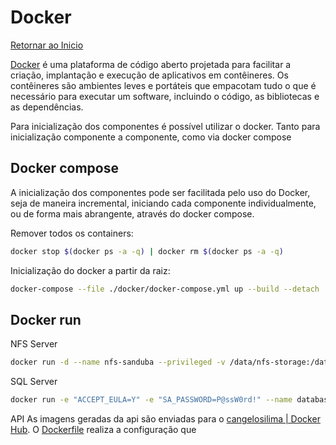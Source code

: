 # Docker
[Retornar ao Inicio](../../README.md)

[Docker](https://www.docker.com/) é uma plataforma de código aberto projetada para facilitar a criação, implantação e execução de aplicativos em contêineres. Os contêineres são ambientes leves e portáteis que empacotam tudo o que é necessário para executar um software, incluindo o código, as bibliotecas e as dependências.

Para inicialização dos componentes é possível utilizar o docker. Tanto para inicialização componente a componente, como via docker compose

## Docker compose
A inicialização dos componentes pode ser facilitada pelo uso do Docker, seja de maneira incremental, iniciando cada componente individualmente, ou de forma mais abrangente, através do docker compose.

Remover todos os containers:
```zsh
docker stop $(docker ps -a -q) | docker rm $(docker ps -a -q)
```

Inicialização do docker a partir da raiz:
```zsh
docker-compose --file ./docker/docker-compose.yml up --build --detach
```

## Docker run

NFS Server
```zsh
docker run -d --name nfs-sanduba --privileged -v /data/nfs-storage:/data -e SHARED_DIRECTORY=/data -p 2049:2049 -d itsthenetwork/nfs-server-alpine:12 
```

SQL Server
```zsh
docker run -e "ACCEPT_EULA=Y" -e "SA_PASSWORD=P@ssW0rd!" --name database-sanduba -p 1433:1433 -d mcr.microsoft.com/mssql/server:latest 
```

API
As imagens geradas da api são enviadas para o [cangelosilima | Docker Hub](https://hub.docker.com/repositories/cangelosilima). O [Dockerfile](../../api/RestauranteSanduba/src/api/Dockerfile) realiza a configuração que 